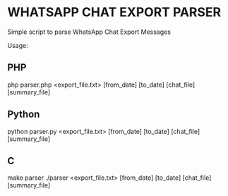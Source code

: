 # WHATSAPP CHAT EXPORT PARSER

Simple script to parse WhatsApp Chat Export Messages


Usage:

## PHP
php parser.php <export_file.txt> [from_date] [to_date] [chat_file] [summary_file]

## Python
python parser.py <export_file.txt> [from_date] [to_date] [chat_file] [summary_file]

## C
make parser
./parser <export_file.txt> [from_date] [to_date] [chat_file] [summary_file]